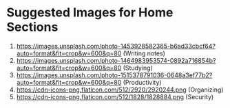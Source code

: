 # Suggested Images for Home Sections

1. https://images.unsplash.com/photo-1453928582365-b6ad33cbcf64?auto=format&fit=crop&w=600&q=80 (Writing notes)
2. https://images.unsplash.com/photo-1464983953574-0892a716854b?auto=format&fit=crop&w=600&q=80 (Studying)
3. https://images.unsplash.com/photo-1515378791036-0648a3ef77b2?auto=format&fit=crop&w=600&q=80 (Productivity)
4. https://cdn-icons-png.flaticon.com/512/2920/2920244.png (Organizing)
5. https://cdn-icons-png.flaticon.com/512/1828/1828884.png (Security)

